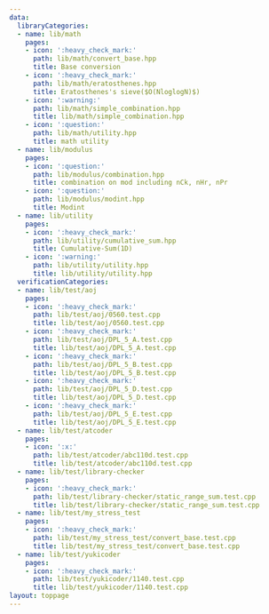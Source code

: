 ```yaml
---
data:
  libraryCategories:
  - name: lib/math
    pages:
    - icon: ':heavy_check_mark:'
      path: lib/math/convert_base.hpp
      title: Base conversion
    - icon: ':heavy_check_mark:'
      path: lib/math/eratosthenes.hpp
      title: Eratosthenes's sieve($O(NloglogN)$)
    - icon: ':warning:'
      path: lib/math/simple_combination.hpp
      title: lib/math/simple_combination.hpp
    - icon: ':question:'
      path: lib/math/utility.hpp
      title: math utility
  - name: lib/modulus
    pages:
    - icon: ':question:'
      path: lib/modulus/combination.hpp
      title: combination on mod including nCk, nHr, nPr
    - icon: ':question:'
      path: lib/modulus/modint.hpp
      title: Modint
  - name: lib/utility
    pages:
    - icon: ':heavy_check_mark:'
      path: lib/utility/cumulative_sum.hpp
      title: Cumulative-Sum(1D)
    - icon: ':warning:'
      path: lib/utility/utility.hpp
      title: lib/utility/utility.hpp
  verificationCategories:
  - name: lib/test/aoj
    pages:
    - icon: ':heavy_check_mark:'
      path: lib/test/aoj/0560.test.cpp
      title: lib/test/aoj/0560.test.cpp
    - icon: ':heavy_check_mark:'
      path: lib/test/aoj/DPL_5_A.test.cpp
      title: lib/test/aoj/DPL_5_A.test.cpp
    - icon: ':heavy_check_mark:'
      path: lib/test/aoj/DPL_5_B.test.cpp
      title: lib/test/aoj/DPL_5_B.test.cpp
    - icon: ':heavy_check_mark:'
      path: lib/test/aoj/DPL_5_D.test.cpp
      title: lib/test/aoj/DPL_5_D.test.cpp
    - icon: ':heavy_check_mark:'
      path: lib/test/aoj/DPL_5_E.test.cpp
      title: lib/test/aoj/DPL_5_E.test.cpp
  - name: lib/test/atcoder
    pages:
    - icon: ':x:'
      path: lib/test/atcoder/abc110d.test.cpp
      title: lib/test/atcoder/abc110d.test.cpp
  - name: lib/test/library-checker
    pages:
    - icon: ':heavy_check_mark:'
      path: lib/test/library-checker/static_range_sum.test.cpp
      title: lib/test/library-checker/static_range_sum.test.cpp
  - name: lib/test/my_stress_test
    pages:
    - icon: ':heavy_check_mark:'
      path: lib/test/my_stress_test/convert_base.test.cpp
      title: lib/test/my_stress_test/convert_base.test.cpp
  - name: lib/test/yukicoder
    pages:
    - icon: ':heavy_check_mark:'
      path: lib/test/yukicoder/1140.test.cpp
      title: lib/test/yukicoder/1140.test.cpp
layout: toppage
---
```

